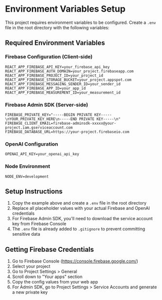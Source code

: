# Environment Variables Setup

This project requires environment variables to be configured. Create a `.env` file in the root directory with the following variables:

## Required Environment Variables

### Firebase Configuration (Client-side)

```
REACT_APP_FIREBASE_API_KEY=your_firebase_api_key
REACT_APP_FIREBASE_AUTH_DOMAIN=your_project.firebaseapp.com
REACT_APP_FIREBASE_PROJECT_ID=your_project_id
REACT_APP_FIREBASE_STORAGE_BUCKET=your_project.appspot.com
REACT_APP_FIREBASE_MESSAGING_SENDER_ID=your_sender_id
REACT_APP_FIREBASE_APP_ID=your_app_id
REACT_APP_FIREBASE_MEASUREMENT_ID=your_measurement_id
```

### Firebase Admin SDK (Server-side)

```
FIREBASE_PRIVATE_KEY="-----BEGIN PRIVATE KEY-----\nYOUR_PRIVATE_KEY_HERE\n-----END PRIVATE KEY-----\n"
FIREBASE_CLIENT_EMAIL=firebase-adminsdk-xxxxx@your-project.iam.gserviceaccount.com
FIREBASE_DATABASE_URL=https://your-project.firebaseio.com
```

### OpenAI Configuration

```
OPENAI_API_KEY=your_openai_api_key
```

### Node Environment

```
NODE_ENV=development
```

## Setup Instructions

1. Copy the example above and create a `.env` file in the root directory
2. Replace all placeholder values with your actual Firebase and OpenAI credentials
3. For Firebase Admin SDK, you'll need to download the service account key from Firebase Console
4. The `.env` file is already added to `.gitignore` to prevent committing sensitive data

## Getting Firebase Credentials

1. Go to Firebase Console (https://console.firebase.google.com/)
2. Select your project
3. Go to Project Settings > General
4. Scroll down to "Your apps" section
5. Copy the config values from your web app
6. For Admin SDK, go to Project Settings > Service Accounts and generate a new private key
